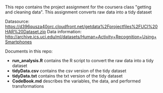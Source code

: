 This repo contains the project assignment for the coursera class "getting and cleaning data".
This assignment converts raw data into a tidy dataset

Datasource: https://d396qusza40orc.cloudfront.net/getdata%2Fprojectfiles%2FUCI%20HAR%20Dataset.zip
Data information: http://archive.ics.uci.edu/ml/datasets/Human+Activity+Recognition+Using+Smartphones 

Documents in this repo:
* __run_analysis.R__ contains the R script to convert the raw data into a tidy dataset
* __tidyData.csv__ contains the csv version of the tidy dataset
* __tidyData.txt__ contains the txt version of the tidy dataset
* __CodeBook.md__ describes the variables, the data, and performed transformations